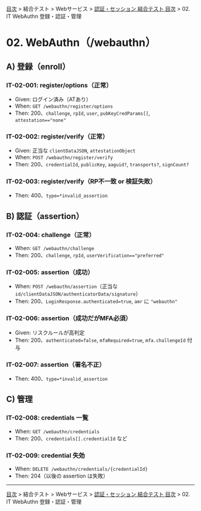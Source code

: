 [目次](../../../目次.md) > 結合テスト > Webサービス > [認証・セッション 結合テスト 目次](目次.md) > 02. IT WebAuthn 登録・認証・管理

# 02. WebAuthn（/webauthn）

## A) 登録（enroll）

### IT-02-001: register/options（正常）
- Given: ログイン済み（ATあり）
- When: `GET /webauthn/register/options`
- Then: 200、`challenge`, `rpId`, `user`, `pubKeyCredParams[]`, `attestation=="none"`

### IT-02-002: register/verify（正常）
- Given: 正当な `clientDataJSON`, `attestationObject`
- When: `POST /webauthn/register/verify`
- Then: 200、`credentialId`, `publicKey`, `aaguid?`, `transports?`, `signCount?`

### IT-02-003: register/verify（RP不一致 or 検証失敗）
- Then: 400、`type=*invalid_assertion`

## B) 認証（assertion）

### IT-02-004: challenge（正常）
- When: `GET /webauthn/challenge`
- Then: 200、`challenge`, `rpId`, `userVerification=="preferred"`

### IT-02-005: assertion（成功）
- When: `POST /webauthn/assertion`（正当な `id/clientDataJSON/authenticatorData/signature`）
- Then: 200、`LoginResponse.authenticated=true`, `amr` に `"webauthn"`

### IT-02-006: assertion（成功だがMFA必須）
- Given: リスクルールが高判定
- Then: 200、`authenticated=false`, `mfaRequired=true`, `mfa.challengeId` 付与

### IT-02-007: assertion（署名不正）
- Then: 400、`type=*invalid_assertion`

## C) 管理

### IT-02-008: credentials 一覧
- When: `GET /webauthn/credentials`
- Then: 200、`credentials[].credentialId` など

### IT-02-009: credential 失効
- When: `DELETE /webauthn/credentials/{credentialId}`
- Then: 204（以後の assertion は失敗）

---
[目次](../../../目次.md) > 結合テスト > Webサービス > [認証・セッション 結合テスト 目次](目次.md) > 02. IT WebAuthn 登録・認証・管理